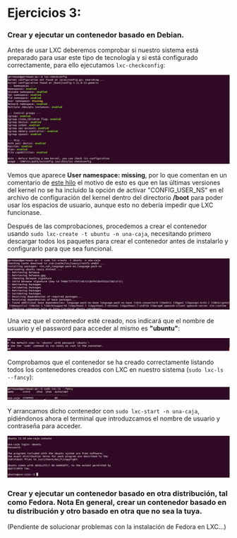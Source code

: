 # Ejercicios 3:
### Crear y ejecutar un contenedor basado en Debian.

Antes de usar LXC deberemos comprobar si nuestro sistema está preparado para usar este tipo de tecnología y si está configurado correctamente, para ello ejecutamos `lxc-checkconfig`:

![eje03_img01](imagenes/eje01_img02.png)

Vemos que aparece **User namespace: missing**, por lo que comentan en un comentario de [este hilo](https://bugs.launchpad.net/ubuntu/+source/linux/+bug/1191600/comments/9) el motivo de esto es que en las últimas versiones del kernel no se ha incluido la opción de activar "CONFIG_USER_NS" en el archivo de configuración del kernel dentro del directorio **/boot** para poder usar los espacios de usuario, aunque esto no debería impedir que LXC funcionase.

Después de las comprobaciones, procedemos a crear el contenedor usando `sudo lxc-create -t ubuntu -n una-caja`, necesitando primero descargar todos los paquetes para crear el contenedor antes de instalarlo y configurarlo para que sea funcional.

![eje01_img02](imagenes/eje01_img03.png)

Una vez que el contenedor esté creado, nos indicará que el nombre de usuario y el password para acceder al mismo es **"ubuntu"**:

![eje01_img03](imagenes/eje01_img04.png)

Comprobamos que el contenedor se ha creado correctamente listando todos los contenedores creados con LXC en nuestro sistema (`sudo lxc-ls --fancy`):

![eje01_img04](imagenes/eje01_img05.png)

Y arrancamos dicho contenedor con `sudo lxc-start -n una-caja`, pidiéndonos ahora el terminal que introduzcamos el nombre de usuario y contraseña para acceder.

![eje01_img05](imagenes/eje01_img06.png)


### Crear y ejecutar un contenedor basado en otra distribución, tal como Fedora. Nota En general, crear un contenedor basado en tu distribución y otro basado en otra que no sea la tuya.

(Pendiente de solucionar problemas con la instalación de Fedora en LXC...)
